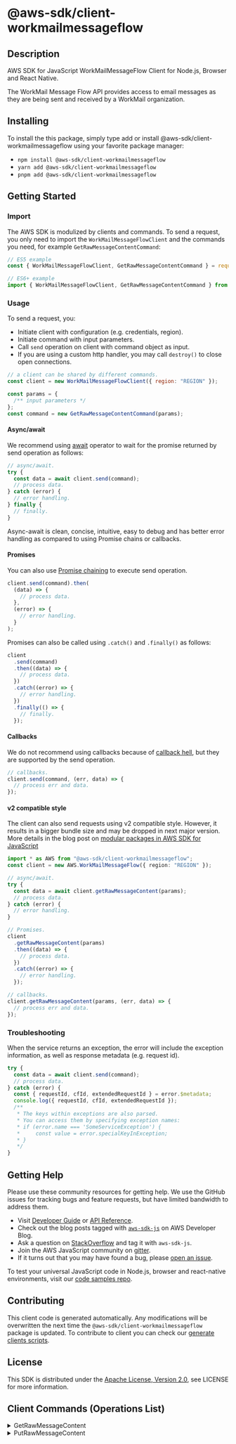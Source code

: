 <!-- generated file, do not edit directly -->

# @aws-sdk/client-workmailmessageflow

## Description

AWS SDK for JavaScript WorkMailMessageFlow Client for Node.js, Browser and React Native.

<p>The WorkMail Message Flow API provides access to email messages as they are
being
sent and received by
a
WorkMail organization.</p>

## Installing

To install the this package, simply type add or install @aws-sdk/client-workmailmessageflow
using your favorite package manager:

- `npm install @aws-sdk/client-workmailmessageflow`
- `yarn add @aws-sdk/client-workmailmessageflow`
- `pnpm add @aws-sdk/client-workmailmessageflow`

## Getting Started

### Import

The AWS SDK is modulized by clients and commands.
To send a request, you only need to import the `WorkMailMessageFlowClient` and
the commands you need, for example `GetRawMessageContentCommand`:

```js
// ES5 example
const { WorkMailMessageFlowClient, GetRawMessageContentCommand } = require("@aws-sdk/client-workmailmessageflow");
```

```ts
// ES6+ example
import { WorkMailMessageFlowClient, GetRawMessageContentCommand } from "@aws-sdk/client-workmailmessageflow";
```

### Usage

To send a request, you:

- Initiate client with configuration (e.g. credentials, region).
- Initiate command with input parameters.
- Call `send` operation on client with command object as input.
- If you are using a custom http handler, you may call `destroy()` to close open connections.

```js
// a client can be shared by different commands.
const client = new WorkMailMessageFlowClient({ region: "REGION" });

const params = {
  /** input parameters */
};
const command = new GetRawMessageContentCommand(params);
```

#### Async/await

We recommend using [await](https://developer.mozilla.org/en-US/docs/Web/JavaScript/Reference/Operators/await)
operator to wait for the promise returned by send operation as follows:

```js
// async/await.
try {
  const data = await client.send(command);
  // process data.
} catch (error) {
  // error handling.
} finally {
  // finally.
}
```

Async-await is clean, concise, intuitive, easy to debug and has better error handling
as compared to using Promise chains or callbacks.

#### Promises

You can also use [Promise chaining](https://developer.mozilla.org/en-US/docs/Web/JavaScript/Guide/Using_promises#chaining)
to execute send operation.

```js
client.send(command).then(
  (data) => {
    // process data.
  },
  (error) => {
    // error handling.
  }
);
```

Promises can also be called using `.catch()` and `.finally()` as follows:

```js
client
  .send(command)
  .then((data) => {
    // process data.
  })
  .catch((error) => {
    // error handling.
  })
  .finally(() => {
    // finally.
  });
```

#### Callbacks

We do not recommend using callbacks because of [callback hell](http://callbackhell.com/),
but they are supported by the send operation.

```js
// callbacks.
client.send(command, (err, data) => {
  // process err and data.
});
```

#### v2 compatible style

The client can also send requests using v2 compatible style.
However, it results in a bigger bundle size and may be dropped in next major version. More details in the blog post
on [modular packages in AWS SDK for JavaScript](https://aws.amazon.com/blogs/developer/modular-packages-in-aws-sdk-for-javascript/)

```ts
import * as AWS from "@aws-sdk/client-workmailmessageflow";
const client = new AWS.WorkMailMessageFlow({ region: "REGION" });

// async/await.
try {
  const data = await client.getRawMessageContent(params);
  // process data.
} catch (error) {
  // error handling.
}

// Promises.
client
  .getRawMessageContent(params)
  .then((data) => {
    // process data.
  })
  .catch((error) => {
    // error handling.
  });

// callbacks.
client.getRawMessageContent(params, (err, data) => {
  // process err and data.
});
```

### Troubleshooting

When the service returns an exception, the error will include the exception information,
as well as response metadata (e.g. request id).

```js
try {
  const data = await client.send(command);
  // process data.
} catch (error) {
  const { requestId, cfId, extendedRequestId } = error.$metadata;
  console.log({ requestId, cfId, extendedRequestId });
  /**
   * The keys within exceptions are also parsed.
   * You can access them by specifying exception names:
   * if (error.name === 'SomeServiceException') {
   *     const value = error.specialKeyInException;
   * }
   */
}
```

## Getting Help

Please use these community resources for getting help.
We use the GitHub issues for tracking bugs and feature requests, but have limited bandwidth to address them.

- Visit [Developer Guide](https://docs.aws.amazon.com/sdk-for-javascript/v3/developer-guide/welcome.html)
  or [API Reference](https://docs.aws.amazon.com/AWSJavaScriptSDK/v3/latest/index.html).
- Check out the blog posts tagged with [`aws-sdk-js`](https://aws.amazon.com/blogs/developer/tag/aws-sdk-js/)
  on AWS Developer Blog.
- Ask a question on [StackOverflow](https://stackoverflow.com/questions/tagged/aws-sdk-js) and tag it with `aws-sdk-js`.
- Join the AWS JavaScript community on [gitter](https://gitter.im/aws/aws-sdk-js-v3).
- If it turns out that you may have found a bug, please [open an issue](https://github.com/aws/aws-sdk-js-v3/issues/new/choose).

To test your universal JavaScript code in Node.js, browser and react-native environments,
visit our [code samples repo](https://github.com/aws-samples/aws-sdk-js-tests).

## Contributing

This client code is generated automatically. Any modifications will be overwritten the next time the `@aws-sdk/client-workmailmessageflow` package is updated.
To contribute to client you can check our [generate clients scripts](https://github.com/aws/aws-sdk-js-v3/tree/main/scripts/generate-clients).

## License

This SDK is distributed under the
[Apache License, Version 2.0](http://www.apache.org/licenses/LICENSE-2.0),
see LICENSE for more information.

## Client Commands (Operations List)

<details>
<summary>
GetRawMessageContent
</summary>

[Command API Reference](https://docs.aws.amazon.com/AWSJavaScriptSDK/v3/latest/clients/client-workmailmessageflow/classes/getrawmessagecontentcommand.html) / [Input](https://docs.aws.amazon.com/AWSJavaScriptSDK/v3/latest/clients/client-workmailmessageflow/interfaces/getrawmessagecontentcommandinput.html) / [Output](https://docs.aws.amazon.com/AWSJavaScriptSDK/v3/latest/clients/client-workmailmessageflow/interfaces/getrawmessagecontentcommandoutput.html)

</details>
<details>
<summary>
PutRawMessageContent
</summary>

[Command API Reference](https://docs.aws.amazon.com/AWSJavaScriptSDK/v3/latest/clients/client-workmailmessageflow/classes/putrawmessagecontentcommand.html) / [Input](https://docs.aws.amazon.com/AWSJavaScriptSDK/v3/latest/clients/client-workmailmessageflow/interfaces/putrawmessagecontentcommandinput.html) / [Output](https://docs.aws.amazon.com/AWSJavaScriptSDK/v3/latest/clients/client-workmailmessageflow/interfaces/putrawmessagecontentcommandoutput.html)

</details>
